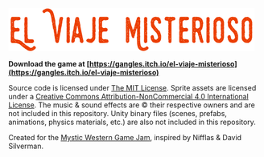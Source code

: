 ![El Viaje Misterioso](Sprites/Background/title_crop.png)

**Download the game at [https://gangles.itch.io/el-viaje-misterioso](https://gangles.itch.io/el-viaje-misterioso)**

Source code is licensed under [The MIT License](https://opensource.org/licenses/MIT). Sprite assets are licensed under a [Creative Commons Attribution-NonCommercial 4.0 International License](https://creativecommons.org/licenses/by-nc/4.0/). The music & sound effects are © their respective owners and are not included in this repository. Unity binary files (scenes, prefabs, animations, physics materials, etc.) are also not included in this repository.

Created for the [Mystic Western Game Jam](https://itch.io/jam/mysticwestern), inspired by Nifflas & David Silverman.